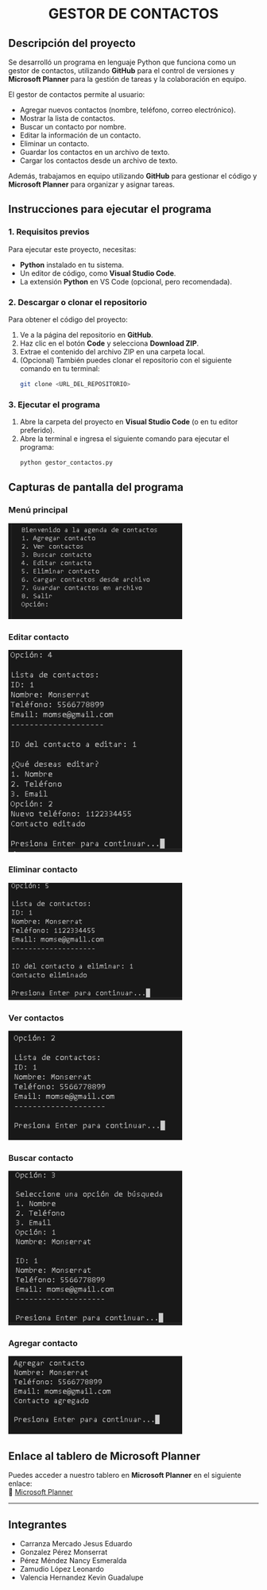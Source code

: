 # <p align="center">GESTOR DE CONTACTOS</p>  

## Descripción del proyecto  
Se desarrolló un programa en lenguaje Python que funciona como un gestor de contactos, utilizando **GitHub** para el control de versiones y **Microsoft Planner** para la gestión de tareas y la colaboración en equipo.  

El gestor de contactos permite al usuario:  
- Agregar nuevos contactos (nombre, teléfono, correo electrónico).  
- Mostrar la lista de contactos.  
- Buscar un contacto por nombre.  
- Editar la información de un contacto.  
- Eliminar un contacto.  
- Guardar los contactos en un archivo de texto.  
- Cargar los contactos desde un archivo de texto.  

Además, trabajamos en equipo utilizando **GitHub** para gestionar el código y **Microsoft Planner** para organizar y asignar tareas.  

## Instrucciones para ejecutar el programa  

### 1. Requisitos previos  
Para ejecutar este proyecto, necesitas:  
- **Python** instalado en tu sistema.  
- Un editor de código, como **Visual Studio Code**.  
- La extensión **Python** en VS Code (opcional, pero recomendada).  

### 2. Descargar o clonar el repositorio  
Para obtener el código del proyecto:  
1. Ve a la página del repositorio en **GitHub**.  
2. Haz clic en el botón **Code** y selecciona **Download ZIP**.  
3. Extrae el contenido del archivo ZIP en una carpeta local.  
4. (Opcional) También puedes clonar el repositorio con el siguiente comando en tu terminal:  
   ```bash
   git clone <URL_DEL_REPOSITORIO>
   ```

### 3. Ejecutar el programa  
1. Abre la carpeta del proyecto en **Visual Studio Code** (o en tu editor preferido).  
2. Abre la terminal e ingresa el siguiente comando para ejecutar el programa:  
   ```bash
   python gestor_contactos.py
   ```

## Capturas de pantalla del programa  
### Menú principal  
<img src="menu.PNG" alt="Menú principal" width="350">  

### Editar contacto  
<img src="editar.PNG" alt="Editar contacto" width="350">  

### Eliminar contacto  
<img src="eliminar.PNG" alt="Eliminar contacto" width="350">  

### Ver contactos  
<img src="ver.PNG" alt="Ver contactos" width="350">  

### Buscar contacto  
<img src="buscar.PNG" alt="Buscar contacto" width="350">  

### Agregar contacto  
<img src="agregar.PNG" alt="Agregar contacto" width="350">  

## Enlace al tablero de Microsoft Planner  
Puedes acceder a nuestro tablero en **Microsoft Planner** en el siguiente enlace:  
🔗 [Microsoft Planner](https://planner.cloud.microsoft/webui/v1/plan/VrO_cMGBSU6pG2kWRZDioGQABI91?tid=f94bf4d9-8097-4794-adf6-a5466ca28563)

---
## Integrantes
- Carranza Mercado Jesus Eduardo  
- Gonzalez Pérez Monserrat
- Pérez Méndez Nancy Esmeralda  
- Zamudio López Leonardo  
- Valencia Hernandez Kevin Guadalupe  

